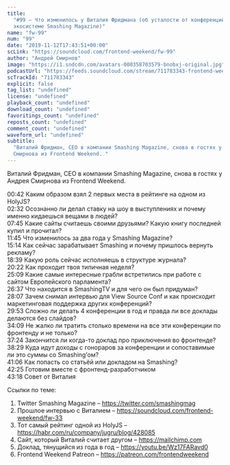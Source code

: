 ```yaml
---
title:
  "#99 – Что изменилось у Виталия Фридмана (об усталости от конференций и
  экосистеме Smashing Magazine)"
name: "fw-99"
num: "99"
date: "2019-11-12T17:43:51+00:00"
scLink: "https://soundcloud.com/frontend-weekend/fw-99"
author: "Андрей Смирнов"
image: "https://i1.sndcdn.com/avatars-000358703579-bnobxj-original.jpg"
podcastUrl: "https://feeds.soundcloud.com/stream/711783343-frontend-weekend-fw-99.m4a"
scTrackId: "711783343"
explicit: false
tag_list: "undefined"
license: "undefined"
playback_count: "undefined"
download_count: "undefined"
favoritings_count: "undefined"
reposts_count: "undefined"
comment_count: "undefined"
waveform_url: "undefined"
subtitle:
  "Виталий Фридман, CEO в компании Smashing Magazine, снова в гостях у Андрея
  Смирнова из Frontend Weekend. "
---
```


Виталий Фридман, CEO в компании Smashing Magazine, снова в гостях у Андрея
Смирнова из Frontend Weekend.

<timecode sec="42">00:42</timecode> Каким образом взял 2 первых места в рейтинге
на одном из HolyJS? <br><timecode sec="152">02:32</timecode> Осознанно ли делал
ставку на шоу в выступлениях и почему именно кидаешься вещами в людей?
<br><timecode sec="465">07:45</timecode> Какие сайты считаешь своими друзьями?
Какую книгу последней купил и прочитал? <br><timecode sec="705">11:45</timecode>
Что изменилось за два года у Smashing Magazine?
<br><timecode sec="914">15:14</timecode> Как сейчас зарабатывает Smashing и
почему пришлось вернуть рекламу? <br><timecode sec="1119">18:39</timecode> Какую
роль сейчас исполняешь в структуре журнала?
<br><timecode sec="1222">20:22</timecode> Как проходит твоя типичная неделя?
<br><timecode sec="1509">25:09</timecode> Какие самые интересные грабли
встретились при работе с сайтом Европейского парламента?
<br><timecode sec="1597">26:37</timecode> Что находится в SmashingTV и для чего
он был придуман? <br><timecode sec="1687">28:07</timecode> Зачем снимал интервью
для View Source Conf и как происходит маркетинговая поддержка других
конференций? <br><timecode sec="1793">29:53</timecode> Сложно ли делать 4
конференции в год и правда ли все доклады делаются без слайдов?
<br><timecode sec="2049">34:09</timecode> Не жалко ли тратить столько времени на
все эти конференции по фронтенду и не только?
<br><timecode sec="2244">37:24</timecode> Закончится ли когда-то доклад про
приключения во фронтенде? <br><timecode sec="2309">38:29</timecode> Куда идут
доходы с гонораров за конференции и сопоставимые ли это суммы со Smashing’ом?
<br><timecode sec="2466">41:06</timecode> Как попасть со статьёй или докладом на
Smashing? <br><timecode sec="2545">42:25</timecode> Готовим вместе с
фронтенд-разработчиком <br><timecode sec="2598">43:18</timecode> Совет от
Виталия

Ссылки по теме:

1. Twitter Smashing Magazine – <https://twitter.com/smashingmag>
2. Прошлое интервью с Виталием – <https://soundcloud.com/frontend-weekend/fw-33>
3. Тот самый рейтинг одной из HolyJS –
   <https://habr.com/ru/company/jugru/blog/428085>
4. Сайт, который Виталий считает другом – <https://mailchimp.com>
5. Доклад, тянущийся из года в год – <https://youtu.be/Wz17FARavd0>
6. Frontend Weekend Patreon – <https://patreon.com/frontendweekend>
